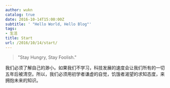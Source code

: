 ```yaml
---
author: wukn
catalog: true
date: 2016-10-14T15:00:00Z
subtitle: ' "Hello World, Hello Blog"'
tags:
- 生活
title: Start
url: /2016/10/14/start/
---
```


> "Stay Hungry, Stay Foolish."

<!--more-->

我们必须了解自己的渺小。如果我们不学习，科技发展的速度会让我们所有的一切五年后被清空。所以，我们必须用初学者谦虚的自觉，饥饿者渴望的求知态度，来拥抱未来的知识。
